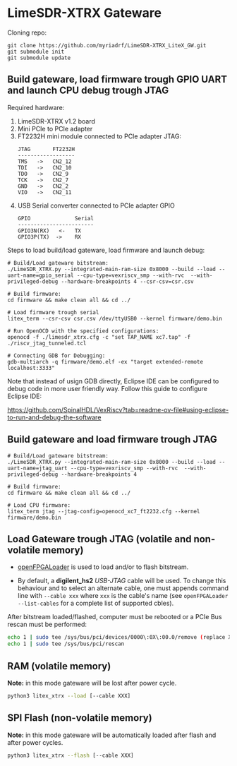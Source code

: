 # LimeSDR-XTRX Gateware 

Cloning repo:
```
git clone https://github.com/myriadrf/LimeSDR-XTRX_LiteX_GW.git
git submodule init 
git submodule update
```

## Build gateware, load firmware trough GPIO UART and launch CPU debug trough JTAG

Required hardware:
1. LimeSDR-XTRX v1.2 board
2. Mini PCIe to PCIe adapter
3. FT2232H mini module connected to PCIe adapter JTAG:
    ```
    JTAG       FT2232H
    ------------------
    TMS   ->   CN2_12 
    TDI   ->   CN2_10
    TDO   ->   CN2_9
    TCK   ->   CN2_7
    GND   ->   CN2_2
    VIO   ->   CN2_11
    ``` 
4. USB Serial converter connected to PCIe adapter GPIO
   ```
   GPIO              Serial 
   ------------------------
   GPIO3N(RX)   <-   TX
   GPIO3P(TX)  ->    RX
   ```

Steps to load build/load gateware, load firmware and launch debug:

```
# Build/Load gateware bitstream:
./LimeSDR_XTRX.py --integrated-main-ram-size 0x8000 --build --load --uart-name=gpio_serial --cpu-type=vexriscv_smp --with-rvc  --with-privileged-debug --hardware-breakpoints 4 --csr-csv=csr.csv

# Build firmware:
cd firmware && make clean all && cd ../

# Load firmware trough serial
litex_term --csr-csv csr.csv /dev/ttyUSB0 --kernel firmware/demo.bin

# Run OpenOCD with the specified configurations:
openocd -f ./limesdr_xtrx.cfg -c "set TAP_NAME xc7.tap" -f ./riscv_jtag_tunneled.tcl

# Connecting GDB for Debugging:
gdb-multiarch -q firmware/demo.elf -ex "target extended-remote localhost:3333"
```

Note that instead of usign GDB directly, Eclipse IDE can be configured to debug code in more user friendly way. Follow this guide to configure Eclipse IDE:

https://github.com/SpinalHDL/VexRiscv?tab=readme-ov-file#using-eclipse-to-run-and-debug-the-software


## Build gateware and load firmware trough JTAG

```
# Build/Load gateware bitstream:
./LimeSDR_XTRX.py --integrated-main-ram-size 0x8000 --build --load --uart-name=jtag_uart --cpu-type=vexriscv_smp --with-rvc  --with-privileged-debug --hardware-breakpoints 4

# Build firmware:
cd firmware && make clean all && cd ../

# Load CPU firmware:
litex_term jtag --jtag-config=openocd_xc7_ft2232.cfg --kernel firmware/demo.bin
```

## Load Gateware trough JTAG (volatile and non-volatile memory)

* [openFPGALoader](https://github.com/trabucayre/openFPGALoader) is used to load and/or to flash bitstream.

* By default, a **digilent_hs2** *USB-JTAG* cable will be used. To change this behaviour and to select an
  alternate cable, one must appends  command line with `--cable xxx` where `xxx` is the cable's name (see `openFPGALoader --list-cables` for a complete list of supported cbles).

After bitstream loaded/flashed, computer must be rebooted or a PCIe Bus rescan must be performed:
```bash
echo 1 | sudo tee /sys/bus/pci/devices/0000\:0X\:00.0/remove (replace X with actual value)
echo 1 | sudo tee /sys/bus/pci/rescan
```

## RAM (volatile memory)

**Note:** in this mode gateware will be lost after power cycle.

```bash
python3 litex_xtrx --load [--cable XXX]
```

## SPI Flash (non-volatile memory)

**Note:** in this mode gateware will be automatically loaded after flash and after power cycles.

```bash
python3 litex_xtrx --flash [--cable XXX]
```

